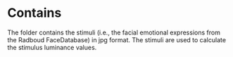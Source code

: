 # Contains

The folder contains the stimuli (i.e., the facial emotional expressions from the Radboud FaceDatabase) in jpg format. The stimuli are used to calculate the stimulus luminance values.
